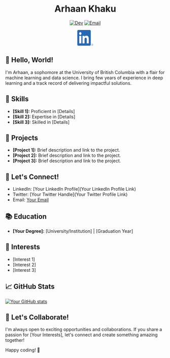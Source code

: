 <div align="center">

# Arhaan Khaku


[![Dev](https://dev-to-uploads.s3.amazonaws.com/uploads/logos/resized_logo_UQww2soKuUsjaOGNB38o.png)]((https://dev.to/arhaan_khaku_dab67587a017)) [![Email](https://img.shields.io/badge/Email-YourEmail-blue)](arhaan1905@gmail.com)


<a href="https://www.linkedin.com/in/arhaankhaku/">
  <img src="LI-In-Bug.png" alt="LinkedIn" width="50" height="50">
</a>



</div>

## 👋 Hello, World!

I'm Arhaan, a sophomore at the University of British Columbia with a flair for machine learning and data science. I bring few years of experience in deep learning and a track record of delivering impactful solutions.

## 🔧 Skills

- **[Skill 1]:** Proficient in [Details]
- **[Skill 2]:** Expertise in [Details]
- **[Skill 3]:** Skilled in [Details]


## 🌱 Projects

- **[Project 1]:** Brief description and link to the project.
- **[Project 2]:** Brief description and link to the project.
- **[Project 3]:** Brief description and link to the project.

## 💬 Let's Connect!

- LinkedIn: [Your LinkedIn Profile](Your LinkedIn Profile Link)
- Twitter: [Your Twitter Handle](Your Twitter Profile Link)
- Email: [Your Email](mailto:you@example.com)

## 📚 Education

- **[Your Degree]:** [University/Institution] | [Graduation Year]

## 🌟 Interests

- [Interest 1]
- [Interest 2]
- [Interest 3]

## 📈 GitHub Stats

[![Your GitHub stats](https://github-readme-stats.vercel.app/api?username=YourUsername&show_icons=true&hide=contribs,prs)](https://github.com/YourUsername)

## 🤝 Let's Collaborate!

I'm always open to exciting opportunities and collaborations. If you share a passion for [Your Interests], let's connect and create something amazing together!

Happy coding! 🚀
